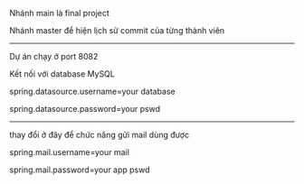 Nhánh main là final project

Nhánh master để hiện lịch sử commit của từng thành viên

------------------------------------------------------------------------------

Dự án chạy ở port 8082

Kết nối với database MySQL

spring.datasource.username=your database

spring.datasource.password=your pswd

---------------------------------------------------------------------------------------------------------------
thay đổi ở đây để chức năng gửi mail dùng được

spring.mail.username=your mail

spring.mail.password=your app pswd
